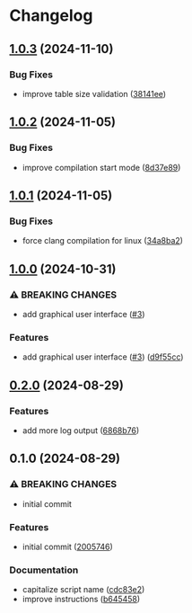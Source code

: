 # Changelog

## [1.0.3](https://github.com/NEIAAC/signeitory/compare/v1.0.2...v1.0.3) (2024-11-10)


### Bug Fixes

* improve table size validation ([38141ee](https://github.com/NEIAAC/signeitory/commit/38141ee4bbb8cad96209cd62b89a911dbacddcdd))

## [1.0.2](https://github.com/NEIAAC/signeitory/compare/v1.0.1...v1.0.2) (2024-11-05)


### Bug Fixes

* improve compilation start mode ([8d37e89](https://github.com/NEIAAC/signeitory/commit/8d37e891412e41bc9ae8169749b8805d73f2048c))

## [1.0.1](https://github.com/NEIAAC/signeitory/compare/v1.0.0...v1.0.1) (2024-11-05)


### Bug Fixes

* force clang compilation for linux ([34a8ba2](https://github.com/NEIAAC/signeitory/commit/34a8ba269c5a2678c73eeea34a31068bec124f25))

## [1.0.0](https://github.com/NEIAAC/signeitory/compare/v0.2.0...v1.0.0) (2024-10-31)


### ⚠ BREAKING CHANGES

* add graphical user interface ([#3](https://github.com/NEIAAC/signeitory/issues/3))

### Features

* add graphical user interface ([#3](https://github.com/NEIAAC/signeitory/issues/3)) ([d9f55cc](https://github.com/NEIAAC/signeitory/commit/d9f55ccaaa082c9090aa8e0401efdde729c0909b))

## [0.2.0](https://github.com/NEIAAC/signeitory/compare/v0.1.0...v0.2.0) (2024-08-29)


### Features

* add more log output ([6868b76](https://github.com/NEIAAC/signeitory/commit/6868b76ccffbb7cce686853c5a995f4e914a7ea5))

## 0.1.0 (2024-08-29)


### ⚠ BREAKING CHANGES

* initial commit

### Features

* initial commit ([2005746](https://github.com/NEIAAC/signeitory/commit/2005746e97ae7d62d65d2a94223fd505a2f6994f))


### Documentation

* capitalize script name ([cdc83e2](https://github.com/NEIAAC/signeitory/commit/cdc83e210cdb79c7cfa8efd6ce51e8d8f6409aa1))
* improve instructions ([b645458](https://github.com/NEIAAC/signeitory/commit/b645458296c1f21a5a47dd3fcc352c2fb29e040d))

